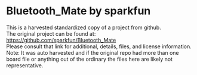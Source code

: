 
# Bluetooth_Mate by sparkfun  
This is a harvested standardized copy of a project from github.  
The original project can be found at:  
https://github.com/sparkfun/Bluetooth_Mate  
Please consult that link for additional, details, files, and license information.  
Note: It was auto harvested and if the original repo had more than one board file or anything out of the ordinary the files here are likely not representative.  
    